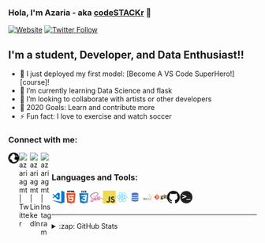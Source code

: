 ### Hola, I'm Azaria - aka [codeSTACKr][website] 👋

[![Website](https://img.shields.io/website?label=azariagmt.ninja&style=for-the-badge&url=https%3A%2F%2Fazariagmt.ninja)](https://azariagmt.ninja)
[![Twitter Follow](https://img.shields.io/twitter/follow/azariagm?color=1DA1F2&logo=twitter&style=for-the-badge)](https://twitter.com/intent/follow?original_referer=https%3A%2F%2Fgithub.com%2Fazariagm&screen_name=azariagm)

## I'm a student, Developer, and Data Enthusiast!!

- 🔭 I just deployed my first model: [Become A VS Code SuperHero!][course]!
- 🌱 I’m currently learning Data Science and flask
- 👯 I’m looking to collaborate with artists or other developers
- 🥅 2020 Goals: Learn and contribute more
- ⚡ Fun fact: I love to exercise and watch soccer

### Connect with me:

[<img align="left" alt="azariagmt.ninja" width="22px" src="https://raw.githubusercontent.com/iconic/open-iconic/master/svg/globe.svg" />][website]
[<img align="left" alt="azariagmt | Twitter" width="22px" src="https://cdn.jsdelivr.net/npm/simple-icons@v3/icons/twitter.svg" />][twitter]
[<img align="left" alt="azariagmt | LinkedIn" width="22px" src="https://cdn.jsdelivr.net/npm/simple-icons@v3/icons/linkedin.svg" />][linkedin]
[<img align="left" alt="azariagmt | Instagram" width="22px" src="https://cdn.jsdelivr.net/npm/simple-icons@v3/icons/instagram.svg" />][instagram]

<br />

### Languages and Tools:

<img align="left" alt="Visual Studio Code" width="26px" src="https://raw.githubusercontent.com/github/explore/80688e429a7d4ef2fca1e82350fe8e3517d3494d/topics/visual-studio-code/visual-studio-code.png" />
<img align="left" alt="HTML5" width="26px" src="https://raw.githubusercontent.com/github/explore/80688e429a7d4ef2fca1e82350fe8e3517d3494d/topics/html/html.png" />
<img align="left" alt="CSS3" width="26px" src="https://raw.githubusercontent.com/github/explore/80688e429a7d4ef2fca1e82350fe8e3517d3494d/topics/css/css.png" />
<img align="left" alt="Sass" width="26px" src="https://raw.githubusercontent.com/github/explore/80688e429a7d4ef2fca1e82350fe8e3517d3494d/topics/sass/sass.png" />
<img align="left" alt="JavaScript" width="26px" src="https://raw.githubusercontent.com/github/explore/80688e429a7d4ef2fca1e82350fe8e3517d3494d/topics/javascript/javascript.png" />
<img align="left" alt="React" width="26px" src="https://raw.githubusercontent.com/github/explore/80688e429a7d4ef2fca1e82350fe8e3517d3494d/topics/react/react.png" />
<!-- [<img align="left" alt="Gatsby" width="26px" src="https://raw.githubusercontent.com/github/explore/e94815998e4e0713912fed477a1f346ec04c3da2/topics/gatsby/gatsby.png" />]
[<img align="left" alt="GraphQL" width="26px" src="https://raw.githubusercontent.com/github/explore/80688e429a7d4ef2fca1e82350fe8e3517d3494d/topics/graphql/graphql.png" />]
[<img align="left" alt="Node.js" width="26px" src="https://raw.githubusercontent.com/github/explore/80688e429a7d4ef2fca1e82350fe8e3517d3494d/topics/nodejs/nodejs.png" />]
[<img align="left" alt="Deno" width="26px" src="https://raw.githubusercontent.com/github/explore/361e2821e2dea67711cde99c9c40ed357061cf27/topics/deno/deno.png" />] -->
<img align="left" alt="SQL" width="26px" src="https://raw.githubusercontent.com/github/explore/80688e429a7d4ef2fca1e82350fe8e3517d3494d/topics/sql/sql.png" />
<img align="left" alt="MySQL" width="26px" src="https://raw.githubusercontent.com/github/explore/80688e429a7d4ef2fca1e82350fe8e3517d3494d/topics/mysql/mysql.png" />
<!-- [<img align="left" alt="MongoDB" width="26px" src="https://raw.githubusercontent.com/github/explore/80688e429a7d4ef2fca1e82350fe8e3517d3494d/topics/mongodb/mongodb.png" />] -->
<img align="left" alt="Git" width="26px" src="https://raw.githubusercontent.com/github/explore/80688e429a7d4ef2fca1e82350fe8e3517d3494d/topics/git/git.png" />
<img align="left" alt="GitHub" width="26px" src="https://raw.githubusercontent.com/github/explore/78df643247d429f6cc873026c0622819ad797942/topics/github/github.png" />
<img align="left" alt="Terminal" width="26px" src="https://raw.githubusercontent.com/github/explore/80688e429a7d4ef2fca1e82350fe8e3517d3494d/topics/terminal/terminal.png" />

<br />
<br />

---

<details>
  <summary>:zap: GitHub Stats</summary>

  <img align="left" alt="Azaria's GitHub Stats" src="https://github-readme-stats.vercel.app/api?username=azariagmt&show_icons=true&hide_border=true&title_color=ffffff&icon_color=bb2acf&text_color=daf7dc&bg_color=151515" />
</details>

[website]: https://azariagmt.ninja/
[twitter]: https://twitter.com/azariagmt
[instagram]: https://instagram.com/azariagebremichael
[linkedin]: https://www.linkedin.com/in/azaria-gebremichael/
